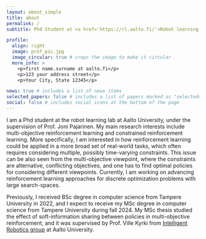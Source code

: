 ```yaml
---
layout: about_simple
title: about
permalink: /
subtitle: Phd Student at <a href='https://rl.aalto.fi/'>Robot learning lab</a>, associated with Aalto University

profile:
  align: right
  image: prof_pic.jpg
  image_circular: true # crops the image to make it circular
  more_info: >
    <p>first name.surname at aalto.fi</p>
    <p>123 your address street</p>
    <p>Your City, State 12345</p>

news: true # includes a list of news items
selected_papers: false # includes a list of papers marked as "selected={true}"
social: false # includes social icons at the bottom of the page
---
```


I am a Phd student at the robot learning lab at Aalto University, under the
supervision of Prof. Joni Pajarinen. My main research interests include 
multi-objective reinforcement learning and constrained reinforcement learning. 
More specifically, I am interested in how reinforcement learning could
be applied in a more broad set of real-world tasks, which often requires
considering multiple, possibly time-varying constraints. This issue can be 
also seen from the multi-objective viewpoint, where the constraints are
alternative, conflicting objectives, and one has to find optimal policies for
considering different viewpoints. Currently, I am working on advancing 
reinforcement learning approaches for discrete optimization problems with
large search-spaces.


Previously, I received BSc degree in computer science from Tampere University
in 2022, and I expect to receive my MSc degree in computer science from Tampere
University during fall 2024. My MSc thesis studied the effect of
soft-information sharing between policies in multi-objective reinforcement,
and it was supervised by Prof. Ville Kyrki from [Intelligent Robotics group](https://irobotics.aalto.fi/)
at Aalto University.


